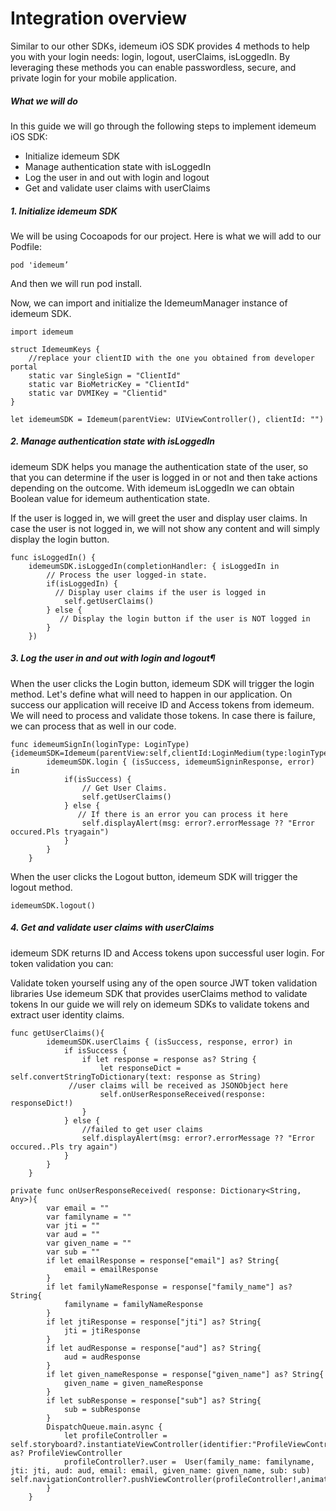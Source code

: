 
# Integration overview

Similar to our other SDKs, idemeum iOS SDK provides 4 methods to help you with your login needs: login, logout, userClaims, isLoggedIn. By leveraging these methods you can enable passwordless, secure, and private login for your mobile application.

##### What we will do

In this guide we will go through the following steps to implement idemeum iOS SDK:

- Initialize idemeum SDK
- Manage authentication state with isLoggedIn
- Log the user in and out with login and logout
- Get and validate user claims with userClaims

##### 1. Initialize idemeum SDK
We will be using Cocoapods for our project. Here is what we will add to our Podfile:

`pod 'idemeum’`

And then we will run pod install.

Now, we can import and initialize the IdemeumManager instance of idemeum SDK.


    import idemeum
    
    struct IdemeumKeys {
        //replace your clientID with the one you obtained from developer portal
        static var SingleSign = "ClientId"
        static var BioMetricKey = "ClientId"
        static var DVMIKey = "Clientid"
    }
    
    let idemeumSDK = Idemeum(parentView: UIViewController(), clientId: "")


##### 2. Manage authentication state with isLoggedIn
idemeum SDK helps you manage the authentication state of the user, so that you can determine if the user is logged in or not and then take actions depending on the outcome. With idemeum isLoggedIn we can obtain Boolean value for idemeum authentication state.

If the user is logged in, we will greet the user and display user claims.
In case the user is not logged in, we will not show any content and will simply display the login button.

    func isLoggedIn() {
        idemeumSDK.isLoggedIn(completionHandler: { isLoggedIn in
            // Process the user logged-in state.
            if(isLoggedIn) {
              // Display user claims if the user is logged in
                self.getUserClaims()
            } else {
               // Display the login button if the user is NOT logged in
            }
        })
##### 3. Log the user in and out with login and logout¶
When the user clicks the Login button, idemeum SDK will trigger the login method. Let's define what will need to happen in our application. On success our application will receive ID and Access tokens from idemeum. We will need to process and validate those tokens. In case there is failure, we can process that as well in our code.


    func idemeumSignIn(loginType: LoginType) {idemeumSDK=Idemeum(parentView:self,clientId:LoginMedium(type:loginType).key)
            idemeumSDK.login { (isSuccess, idemeumSigninResponse, error) in
                if(isSuccess) {
                    // Get User Claims.
                    self.getUserClaims()
                } else {
                   // If there is an error you can process it here
                    self.displayAlert(msg: error?.errorMessage ?? "Error occured.Pls tryagain")
                }
            }
        }
When the user clicks the Logout button, idemeum SDK will trigger the logout method.

`idemeumSDK.logout()`

##### 4. Get and validate user claims with userClaims
idemeum SDK returns ID and Access tokens upon successful user login. For token validation you can:

Validate token yourself using any of the open source JWT token validation libraries
Use idemeum SDK that provides userClaims method to validate tokens
In our guide we will rely on idemeum SDKs to validate tokens and extract user identity claims.


    func getUserClaims(){
            idemeumSDK.userClaims { (isSuccess, response, error) in
                if isSuccess {
                    if let response = response as? String {
                        let responseDict = self.convertStringToDictionary(text: response as String)
                 //user claims will be received as JSONObject here
                        self.onUserResponseReceived(response: responseDict!)
                    }
                } else {
                    //failed to get user claims
                    self.displayAlert(msg: error?.errorMessage ?? "Error occured..Pls try again")
                }
            }
        }

    private func onUserResponseReceived( response: Dictionary<String, Any>){
            var email = ""
            var familyname = ""
            var jti = ""
            var aud = ""
            var given_name = ""
            var sub = ""
            if let emailResponse = response["email"] as? String{
                email = emailResponse
            }
            if let familyNameResponse = response["family_name"] as? String{
                familyname = familyNameResponse
            }
            if let jtiResponse = response["jti"] as? String{
                jti = jtiResponse
            }
            if let audResponse = response["aud"] as? String{
                aud = audResponse
            }
            if let given_nameResponse = response["given_name"] as? String{
                given_name = given_nameResponse
            }
            if let subResponse = response["sub"] as? String{
                sub = subResponse
            }
            DispatchQueue.main.async {
                let profileController = self.storyboard?.instantiateViewController(identifier:"ProfileViewController") as? ProfileViewController
                profileController?.user =  User(family_name: familyname, jti: jti, aud: aud, email: email, given_name: given_name, sub: sub)           self.navigationController?.pushViewController(profileController!,animated:true)
            }
        }

